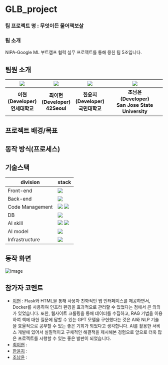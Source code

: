 # GLB_project
### 팀 프로젝트 명 : 무엇이든 물어책보살
### 팀 소개
NIPA-Google ML 부트캠프 협력 실무 프로젝트를 통해 뭉친 팀 5조입니다.

## 팀원 소개
| ![](https://github.com/LEE-Hyeon0771.png) | ![](https://github.com/xliiadastra.png) | ![](https://github.com/h-yunji.png) | ![](https://github.com/nxmyxxn.png) |
| :--------------------------------------: | :--------------------------------------: | :--------------------------------------: | :-----------------------------------: |
|             **이현<br>(Developer)<br>연세대학교**              |             **최이현<br>(Developer)<br>42Seoul**              |             **한윤지<br>(Developer)<br>국민대학교**              |            **조남윤<br>(Developer)<br>San Jose State University**            |

## 프로젝트 배경/목표


## 동작 방식(프로세스)


## 기술스택

| division        | stack                                                                                                                                                                                                                                                                                                       |
| --------------- | ----------------------------------------------------------------------------------------------------------------------------------------------------------------------------------------------------------------------------------------------------------------------------------------------------------- |
| Front-end       | <img src="https://img.shields.io/badge/html-F05032?style=for-the-badge&logo=html&logoColor=black">  |
| Back-end        | <img src="https://img.shields.io/badge/Flask-61DAFB?style=for-the-badge&logo=Flask&logoColor=black"> |
| Code Management | <img src="https://img.shields.io/badge/git-F05032?style=for-the-badge&logo=git&logoColor=black"> <img src="https://img.shields.io/badge/github-181717?style=for-the-badge&logo=github&logoColor=black"> |
| DB              | <img src="https://img.shields.io/badge/chromaDB-4479A1?style=for-the-badge&logo=chromaDB&logoColor=black"> |
| AI skill        | <img src="https://img.shields.io/badge/langchain-181717?style=for-the-badge&logo=langchain&logoColor=black"> <img src="https://img.shields.io/badge/RAG-181717?style=for-the-badge&logo=RAG&logoColor=black">
| AI model        | <img src="https://img.shields.io/badge/GPT-6DB33F?style=for-the-badge&logo=GPT&logoColor=black">
| Infrastructure    | <img src="https://img.shields.io/badge/docker-4479A1?style=for-the-badge&logo=docker&logoColor=black">


## 동작 화면

![image](https://github.com/user-attachments/assets/ea9ab6f9-8061-4540-86ec-a9e6246b6e11)


## 참가자 코멘트

- [이현](https://github.com/LEE-hyeon0771) : Flask와 HTML을 통해 사용자 친화적인 웹 인터페이스를 제공하면서, Docker를 사용하여 인프라 환경을 효과적으로 관리할 수 있었다는 점에서 큰 의의가 있었습니다. 또한, 웹사이트 크롤링을 통해 데이터를 수집하고, RAG 기법을 이용하여 책에 대한 질문에 답할 수 있는 GPT 모델을 구현했다는 것은 AI와 NLP 기술을 효율적으로 공부할 수 있는 좋은 기회가 되었다고 생각합니다. AI를 활용한 서비스 개발에 있어서 실질적이고 구체적인 해결책을 제시해본 경험으로 앞으로 더욱 많은 프로젝트를 시행할 수 있는 좋은 발판이 되었습니다.
- [최이현](https://github.com/xliiadastra) :
- [한윤지](https://github.com/h-yunji) :
- [조남윤](https://github.com/nxmyxxn) :



